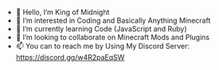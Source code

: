 - 👋 Hello, I’m King of Midnight
- 👀 I’m interested in Coding and Basically Anything Minecraft
- 🌱 I’m currently learning Code (JavaScript and Ruby) 
- 💞️ I’m looking to collaborate on Minecraft Mods and Plugins
- 📫 You can to reach me by Using My Discord Server: https://discord.gg/w4R2paEqSW
